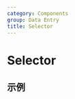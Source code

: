 ```yaml
---
category: Components
group: Data Entry
title: Selector
---
```


# Selector

## 示例

<code src="./demos/demo1.jsx"></code>
